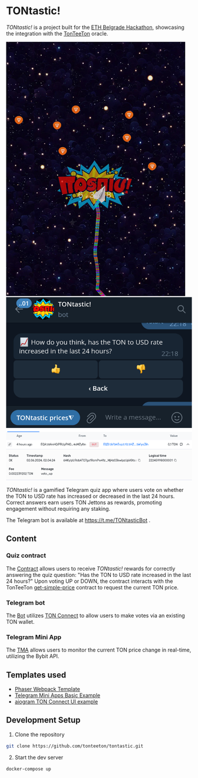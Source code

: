 # TONtastic!

*TONtastic!* is a project built for the [ETH Belgrade Hackathon](https://ethbelgrade.rs/hackathon),
showcasing the integration with the [TonTeeTon](https://github.com/tonteeton/tonteeton) oracle.

![tma](docs/tma.png)
![bot](docs/bot.png)
![contract](docs/contract.png)

*TONtastic!* is a gamified Telegram quiz app where users vote on whether the TON to USD rate has increased or decreased in the last 24 hours. Correct answers earn users TON Jettons as rewards, promoting engagement without requiring any staking.

The Telegram bot is available at https://t.me/TONtasticBot .

## Content

### Quiz contract

The [Contract](contracts/contract.tact) allows users to receive *TONtastic!* rewards for correctly answering the quiz question: "Has the TON to USD rate increased in the last 24 hours?" Upon voting UP or DOWN, the contract interacts with the TonTeeTon [get-simple-price](https://github.com/tonteeton/tonteeton/blob/main/enclaves/get-simple-price/contracts/contract.tact) contract to request the current TON price.

### Telegram bot

The [Bot](bot/) utilizes [TON Connect](https://docs.ton.org/develop/dapps/ton-connect/overview) to
allow users to make votes via an existing TON wallet.

### Telegram Mini App

The [TMA](src/) allows users to monitor the current TON price change in real-time, utilizing the Bybit API.


## Templates used

- [Phaser Webpack Template](https://github.com/phaserjs/template-webpack/)
- [Telegram Mini Apps Basic Example](https://github.com/telegram-mini-apps-dev/vanilla-js-boilerplate/tree/master)
- [aiogram TON Connect UI example](https://github.com/nessshon/aiogram-tonconnect/tree/main/aiogram_tonconnect)

## Development Setup

1. Clone the repository
```bash
git clone https://github.com/tonteeton/tontastic.git
```

2. Start the dev server
```bash
docker-compose up
```
